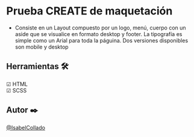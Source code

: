 # Prueba CREATE de maquetación

- Consiste en un Layout compuesto por un logo, menú, cuerpo con un aside que se visualice en formato desktop y footer.
  La tipografía es simple como un Arial para toda la páguina.
  Dos versiones disponibles son mobile y desktop

## Herramientas 🛠️

☑ HTML  
☑ SCSS

## Autor ✒️

[@IsabelCollado](https://www.github.com/IsabelCollado)
